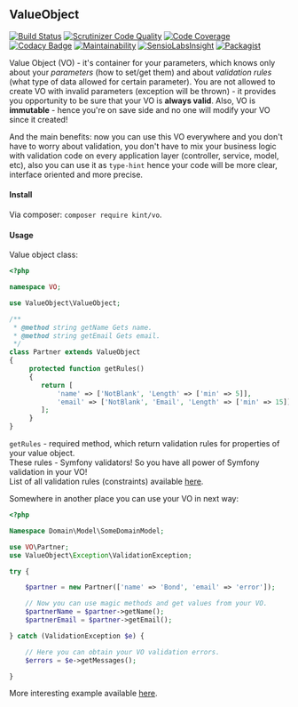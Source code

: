 ValueObject
-

[![Build Status](https://scrutinizer-ci.com/g/cn007b/vo/badges/build.png?b=master)](https://scrutinizer-ci.com/g/cn007b/vo/build-status/master)
[![Scrutinizer Code Quality](https://scrutinizer-ci.com/g/cn007b/vo/badges/quality-score.png?b=master)](https://scrutinizer-ci.com/g/cn007b/vo/?branch=master)
[![Code Coverage](https://scrutinizer-ci.com/g/cn007b/vo/badges/coverage.png?b=master)](https://scrutinizer-ci.com/g/cn007b/vo/?branch=master)
[![Codacy Badge](https://api.codacy.com/project/badge/Grade/085e3fe2470c42968f478d8041f3c176)](https://www.codacy.com/app/cn007b/vo?utm_source=github.com&amp;utm_medium=referral&amp;utm_content=cn007b/vo&amp;utm_campaign=Badge_Grade)
[![Maintainability](https://api.codeclimate.com/v1/badges/54f702945d4cab68cca0/maintainability)](https://codeclimate.com/github/cn007b/vo/maintainability)
[![SensioLabsInsight](https://insight.sensiolabs.com/projects/f9ae75a5-f16a-4ce9-a194-8df1460ed4f7/mini.png)](https://insight.sensiolabs.com/projects/f9ae75a5-f16a-4ce9-a194-8df1460ed4f7)
[![Packagist](https://img.shields.io/packagist/dt/kint/vo.svg)](https://packagist.org/packages/kint/vo)

Value Object (VO) - it's container for your parameters, which knows only about your *parameters* (how to set/get them) and about *validation rules* (what type of data allowed for certain parameter). You are not allowed to create VO with invalid parameters (exception will be thrown) - it provides you opportunity to be sure that your VO is **always valid**. Also, VO is **immutable** - hence you're on save side and no one will modify your VO since it created!

And the main benefits: now you can use this VO everywhere and you don't have to worry about validation, you don't have to mix your business logic with validation code on every application layer (controller, service, model, etc), also you can use it as `type-hint` hence your code will be more clear, interface oriented and more precise.

#### Install

Via composer: `composer require kint/vo`.

#### Usage

Value object class:

````php
<?php

namespace VO;

use ValueObject\ValueObject;

/**
 * @method string getName Gets name.
 * @method string getEmail Gets email.
 */
class Partner extends ValueObject
{
     protected function getRules()
     {
        return [
            'name' => ['NotBlank', 'Length' => ['min' => 5]],
            'email' => ['NotBlank', 'Email', 'Length' => ['min' => 15]],
        ];
     }
}
````
`getRules` - required method,
which return validation rules for properties of your value object.
<br>These rules - Symfony validators! So you have all power of Symfony validation in your VO!
<br>List of all validation rules (constraints) available [here](http://symfony.com/doc/current/validation.html#basic-constraints).

Somewhere in another place you can use your VO in next way:

````php
<?php

Namespace Domain\Model\SomeDomainModel;

use VO\Partner;
use ValueObject\Exception\ValidationException;

try {

    $partner = new Partner(['name' => 'Bond', 'email' => 'error']);

    // Now you can use magic methods and get values from your VO.
    $partnerName = $partner->getName();
    $partnerEmail = $partner->getEmail();

} catch (ValidationException $e) {

    // Here you can obtain your VO validation errors. 
    $errors = $e->getMessages();

}
````

More interesting example available [here](https://github.com/cn007b/vo/blob/master/tests/Unit/Stub/SimpleValueObject.php).
